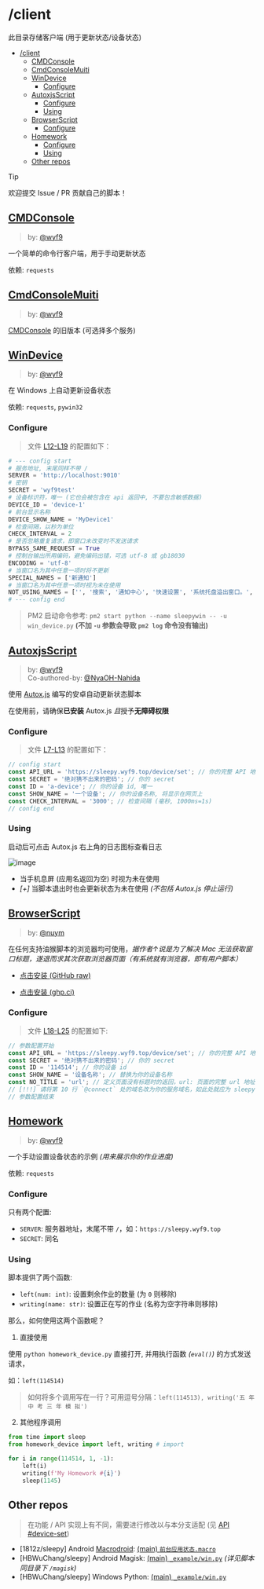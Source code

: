 # /client

此目录存储客户端 (用于更新状态/设备状态)

- [/client](#client)
  - [CMDConsole](#cmdconsole)
  - [CmdConsoleMuiti](#cmdconsolemuiti)
  - [WinDevice](#windevice)
    - [Configure](#configure)
  - [AutoxjsScript](#autoxjsscript)
    - [Configure](#configure-1)
    - [Using](#using)
  - [BrowserScript](#browserscript)
    - [Configure](#configure-2)
  - [Homework](#homework)
    - [Configure](#configure-3)
    - [Using](#using-1)
  - [Other repos](#other-repos)

> [!TIP]
> 欢迎提交 Issue / PR 贡献自己的脚本！

## [CMDConsole](./cmd_console.py)

> by: [@wyf9](https://github.com/wyf9)

一个简单的命令行客户端，用于手动更新状态

依赖: `requests`

## [CmdConsoleMuiti](./cmd_console_muiti.py)

> by: [@wyf9](https://github.com/wyf9)

[CMDConsole](#cmdconsole) 的旧版本 (可选择多个服务)

## [WinDevice](./win_device.py)

> by: [@wyf9](https://github.com/wyf9)

在 Windows 上自动更新设备状态

依赖: `requests`, `pywin32`

### Configure

> 文件 [L12-L19](https://github.com/wyf9/sleepy/blob/main/client/win_device.py#L12-L19) 的配置如下：

```py
# --- config start
# 服务地址, 末尾同样不带 /
SERVER = 'http://localhost:9010'
# 密钥
SECRET = 'wyf9test'
# 设备标识符，唯一 (它也会被包含在 api 返回中, 不要包含敏感数据)
DEVICE_ID = 'device-1'
# 前台显示名称
DEVICE_SHOW_NAME = 'MyDevice1'
# 检查间隔，以秒为单位
CHECK_INTERVAL = 2
# 是否忽略重复请求，即窗口未改变时不发送请求
BYPASS_SAME_REQUEST = True
# 控制台输出所用编码，避免编码出错，可选 utf-8 或 gb18030
ENCODING = 'utf-8'
# 当窗口名为其中任意一项时将不更新
SPECIAL_NAMES = ['新通知']
# 当窗口名为其中任意一项时视为未在使用
NOT_USING_NAMES = ['', '搜索', '通知中心', '快速设置', '系统托盘溢出窗口。', '我们喜欢这张图片，因此我们将它与你共享。', 'Flow.Launcher']
# --- config end
```

> PM2 启动命令参考: `pm2 start python --name sleepywin -- -u win_device.py` **(不加 `-u` 参数会导致 `pm2 log` 命令没有输出)**

## [AutoxjsScript](./autoxjs_device.js)

> by: [@wyf9](https://github.com/wyf9) <br/>
> Co-authored-by: [@NyaOH-Nahida](https://github.com/NyaOH-Nahida)

使用 [Autox.js](https://github.com/kkevsekk1/AutoX) 编写的安卓自动更新状态脚本

在使用前，请确保**已安装** Autox.js *且*授予**无障碍权限**

### Configure

> 文件 [L7-L13](https://github.com/wyf9/sleepy/blob/main/client/autoxjs_device.py#L7-L13) 的配置如下：

```js
// config start
const API_URL = 'https://sleepy.wyf9.top/device/set'; // 你的完整 API 地址，以 `/device/set` 结尾
const SECRET = '绝对猜不出来的密码'; // 你的 secret
const ID = 'a-device'; // 你的设备 id, 唯一
const SHOW_NAME = '一个设备'; // 你的设备名称, 将显示在网页上
const CHECK_INTERVAL = '3000'; // 检查间隔 (毫秒, 1000ms=1s)
// config end
```

### Using

启动后可点击 Autox.js 右上角的日志图标查看日志

![image](https://files.catbox.moe/x93248.png)

- 当手机息屏 (应用名返回为空) 时视为未在使用
- *[+]* 当脚本退出时也会更新状态为未在使用 *(不包括 Autox.js 停止运行)*

## [BrowserScript](./页面标题上报脚本-2024.12.2.user.js)

> by: [@nuym](https://github.com/nuym)

在任何支持油猴脚本的浏览器均可使用，*据作者↑说是为了解决 Mac 无法获取窗口标题，遂退而求其次获取浏览器页面（有系统就有浏览器，即有用户脚本）*

- [点击安装 (GitHub raw)](https://raw.githubusercontent.com/wyf9/sleepy/main/client/页面标题上报脚本-2024.12.2.user.js)

- [点击安装 (ghp.ci)](https://ghp.ci/https://raw.githubusercontent.com/wyf9/sleepy/main/client/页面标题上报脚本-2024.12.2.user.js)

### Configure

> 文件 [L18-L25](https://github.com/wyf9/sleepy/blob/main/client/页面标题上报脚本-2024.12.2.user.js#L18-L25) 的配置如下:

```js
// 参数配置开始
const API_URL = 'https://sleepy.wyf9.top/device/set'; // 你的完整 API 地址，以 `/device/set` 结尾
const SECRET = '绝对猜不出来的密码'; // 你的 secret
const ID = '114514'; // 你的设备 id
const SHOW_NAME = '设备名称'; // 替换为你的设备名称
const NO_TITLE = 'url'; // 定义页面没有标题时的返回，url: 页面的完整 url 地址 / host: 域名 / 其他: 对应值
// [!!!] 请将第 10 行 `@connect` 处的域名改为你的服务域名，如此处就应为 sleepy.wyf9.top
// 参数配置结束
```

## [Homework](./homework_device.py)

> by: [@wyf9](https://github.com/wyf9)

一个手动设置设备状态的示例 *(用来展示你的作业进度)*

依赖: `requests`

### Configure

只有两个配置:

- `SERVER`: 服务器地址，末尾不带 `/`，如：`https://sleepy.wyf9.top`
- `SECRET`: 同名

### Using

脚本提供了两个函数:

- `left(num: int)`: 设置剩余作业的数量 (为 `0` 则移除)
- `writing(name: str)`: 设置正在写的作业 (名称为空字符串则移除)

那么，如何使用这两个函数呢？

1. 直接使用

使用 `python homework_device.py` 直接打开, 并用执行函数 *(`eval()`)* 的方式发送请求，

如：`left(114514)`

> 如何将多个调用写在一行？可用逗号分隔：`left(114513), writing('五 年 中 考 三 年 模 拟')`

2. 其他程序调用

```py
from time import sleep
from homework_device import left, writing # import

for i in range(114514, 1, -1):
    left(i)
    writing(f'My Homework #{i}')
    sleep(1145)
```

## Other repos

> 在功能 / API 实现上有不同，需要进行修改以与本分支适配 (见 [API #device-set](../doc/api.md#device-set))

- [1812z/sleepy] Android [Macrodroid](https://www.bing.com/search?q=Macrodroid%20download): [(main) `前台应用状态.macro`](https://github.com/1812z/sleepy/blob/main/%E5%89%8D%E5%8F%B0%E5%BA%94%E7%94%A8%E7%8A%B6%E6%80%81.macro)
- [HBWuChang/sleepy] Android Magisk: [(main) `_example/win.py`](https://github.com/HBWuChang/sleepy/blob/main/_example/win.py) *(详见脚本同目录下 `/magisk`)*
- [HBWuChang/sleepy] Windows Python: [(main) `_example/win.py`](https://github.com/HBWuChang/sleepy/blob/main/_example/win.py)